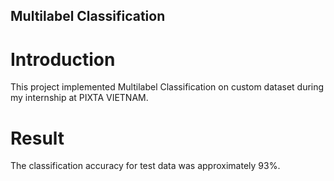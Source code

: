 ## Multilabel Classification 

# Introduction 
This project implemented Multilabel Classification on custom dataset during my internship at PIXTA VIETNAM. 

# Result 
The classification accuracy for test data was approximately 93%. 